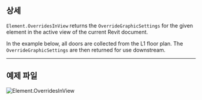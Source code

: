 ## 상세
`Element.OverridesInView` returns the `OverrideGraphicSettings` for the given element in the active view of the current Revit document.

In the example below, all doors are collected from the L1 floor plan. The `OverrideGraphicSettings` are then returned for use downstream.

___
## 예제 파일

![Element.OverridesInView](./Revit.Elements.Element.OverridesInView_img.jpg)
